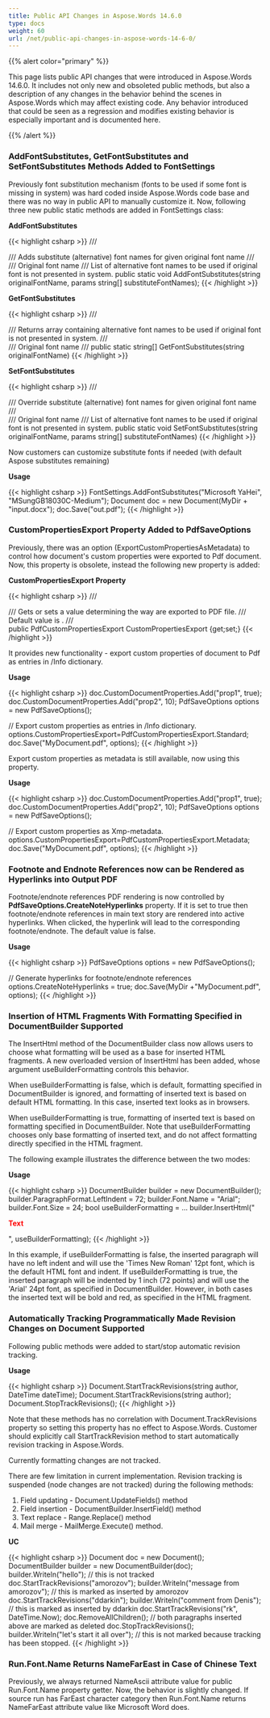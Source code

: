 ```yaml
---
title: Public API Changes in Aspose.Words 14.6.0
type: docs
weight: 60
url: /net/public-api-changes-in-aspose-words-14-6-0/
---
```


{{% alert color="primary" %}} 

This page lists public API changes that were introduced in Aspose.Words 14.6.0. It includes not only new and obsoleted public methods, but also a description of any changes in the behavior behind the scenes in Aspose.Words which may affect existing code. Any behavior introduced that could be seen as a regression and modifies existing behavior is especially important and is documented here.

{{% /alert %}} 
### **AddFontSubstitutes, GetFontSubstitutes and SetFontSubstitutes Methods Added to FontSettings**
Previously font substitution mechanism (fonts to be used if some font is missing in system) was hard coded inside Aspose.Words code base and there was no way in public API to manually customize it. Now, following three new public static methods are added in FontSettings class:

**AddFontSubstitutes**

{{< highlight csharp >}}
/// <summary>
/// Adds substitute (alternative) font names for given original font name
/// </summary>
/// <param name="originalFontName">Original font name</param>
/// <param name="substituteFontNames">List of alternative font names to be used if original font is not presented in system.</param>
public static void AddFontSubstitutes(string originalFontName, params string[] substituteFontNames);
{{< /highlight >}}

**GetFontSubstitutes**

{{< highlight csharp >}}
/// <summary>
/// Returns array containing alternative font names to be used if original font is not presented in system.
/// </summary>
/// <param name="originalFontName">Original font name</param>
/// <returns></returns>
public static string[] GetFontSubstitutes(string originalFontName)
{{< /highlight >}}

**SetFontSubstitutes**

{{< highlight csharp >}}
/// <summary>
/// Override substitute (alternative) font names for given original font name
/// </summary>
/// <param name="originalFontName">Original font name</param>
/// <param name="substituteFontNames">List of alternative font names to be used if original font is not presented in system.</param>
public static void SetFontSubstitutes(string originalFontName, params string[] substituteFontNames)
{{< /highlight >}}

Now customers can customize substitute fonts if needed (with default Aspose substitutes remaining)

**Usage**

{{< highlight csharp >}}
FontSettings.AddFontSubstitutes("Microsoft YaHei", "MSungGB18030C-Medium");
Document doc = new Document(MyDir + "input.docx");
doc.Save("out.pdf");
{{< /highlight >}}
### **CustomPropertiesExport Property Added to PdfSaveOptions**
Previously, there was an option (ExportCustomPropertiesAsMetadata) to control how document's custom properties were exported to Pdf document. Now, this property is obsolete, instead the following new property is added:

**CustomPropertiesExport Property**

{{< highlight csharp >}}
/// <summary>
/// Gets or sets a value determining the way <see cref="Document.CustomDocumentProperties"/> are exported to PDF file.
/// Default value is <see cref="PdfCustomPropertiesExport.None"/>.
/// </summary>
public PdfCustomPropertiesExport CustomPropertiesExport {get;set;}
{{< /highlight >}}

It provides new functionality - export custom properties of document to Pdf as entries in /Info dictionary.

**Usage**

{{< highlight csharp >}}
doc.CustomDocumentProperties.Add("prop1", true);
doc.CustomDocumentProperties.Add("prop2", 10);
PdfSaveOptions options = new PdfSaveOptions();

// Export custom properties as entries in /Info dictionary.
options.CustomPropertiesExport=PdfCustomPropertiesExport.Standard;
doc.Save("MyDocument.pdf", options);
{{< /highlight >}}

Export custom properties as metadata is still available, now using this property.

**Usage**

{{< highlight csharp >}}
doc.CustomDocumentProperties.Add("prop1", true);
doc.CustomDocumentProperties.Add("prop2", 10);
PdfSaveOptions options = new PdfSaveOptions();

// Export custom properties as Xmp-metadata.
options.CustomPropertiesExport=PdfCustomPropertiesExport.Metadata;
doc.Save("MyDocument.pdf", options);
{{< /highlight >}}
### **Footnote and Endnote References now can be Rendered as Hyperlinks into Output PDF**
Footnote/endnote references PDF rendering is now controlled by **PdfSaveOptions.CreateNoteHyperlinks** property. If it is set to true then footnote/endnote references in main text story are rendered into active hyperlinks. When clicked, the hyperlink will lead to the corresponding footnote/endnote. The default value is false.

**Usage**

{{< highlight csharp >}}
PdfSaveOptions options = new PdfSaveOptions();

// Generate hyperlinks for footnote/endnote references
options.CreateNoteHyperlinks = true;
doc.Save(MyDir +"MyDocument.pdf", options);
{{< /highlight >}}
### **Insertion of HTML Fragments With Formatting Specified in DocumentBuilder Supported**
The InsertHtml method of the DocumentBuilder class now allows users to choose what formatting will be used as a base for inserted HTML fragments. A new overloaded version of InsertHtml has been added, whose argument useBuilderFormatting controls this behavior.

When useBuilderFormatting is false, which is default, formatting specified in DocumentBuilder is ignored, and formatting of inserted text is based on default HTML formatting. In this case, inserted text looks as in browsers.

When useBuilderFormatting is true, formatting of inserted text is based on formatting specified in DocumentBuilder. Note that useBuilderFormatting chooses only base formatting of inserted text, and do not affect formatting directly specified in the HTML fragment.

The following example illustrates the difference between the two modes:

**Usage**

{{< highlight csharp >}}
DocumentBuilder builder = new DocumentBuilder();
builder.ParagraphFormat.LeftIndent = 72;
builder.Font.Name = "Arial";
builder.Font.Size = 24;
bool useBuilderFormatting = ...
builder.InsertHtml("<p style='color:red'><b>Text</b></p>", useBuilderFormatting);
{{< /highlight >}}

In this example, if useBuilderFormatting is false, the inserted paragraph will have no left indent and will use the 'Times New Roman' 12pt font, which is the default HTML font and indent. If useBuilderFormatting is true, the inserted paragraph will be indented by 1 inch (72 points) and will use the 'Arial' 24pt font, as specified in DocumentBuilder. However, in both cases the inserted text will be bold and red, as specified in the HTML fragment.
### **Automatically Tracking Programmatically Made Revision Changes on Document Supported**
Following public methods were added to start/stop automatic revision tracking. 

**Usage**

{{< highlight csharp >}}
Document.StartTrackRevisions(string author, DateTime dateTime);
Document.StartTrackRevisions(string author);
Document.StopTrackRevisions();
{{< /highlight >}}

Note that these methods has no correlation with Document.TrackRevisions property so setting this property has no effect to Aspose.Words. Customer should explicitly call StartTrackRevision method to start automatically revision tracking in Aspose.Words.

Currently formatting changes are not tracked.

There are few limitation in current implementation. Revision tracking is suspended (node changes are not tracked) during the following methods:

1. Field updating - Document.UpdateFields() method
1. Field insertion - DocumentBuilder.InsertField() method
1. Text replace - Range.Replace() method
1. Mail merge - MailMerge.Execute() method.

**UC**

{{< highlight csharp >}}
Document doc = new Document();
DocumentBuilder builder = new DocumentBuilder(doc);
builder.Writeln("hello");
                    // this is not tracked
doc.StartTrackRevisions("amorozov");
builder.Writeln("message from amorozov");
    // this is marked as inserted by amorozov
doc.StartTrackRevisions("ddarkin");
builder.Writeln("comment from Denis");
       // this is marked as inserted by ddarkin
doc.StartTrackRevisions("rk", DateTime.Now);
doc.RemoveAllChildren();
                     // both paragraphs inserted above are marked as deleted
doc.StopTrackRevisions();
builder.Writeln("let's start it all over");
  // this is not marked because tracking has been stopped.
{{< /highlight >}}
### **Run.Font.Name Returns NameFarEast in Case of Chinese Text**
Previously, we always returned NameAscii attribute value for public Run.Font.Name property getter. Now, the behavior is slightly changed. If source run has FarEast character category then Run.Font.Name returns NameFarEast attribute value like Microsoft Word does.
